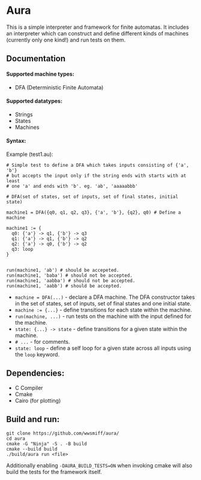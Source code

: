 # Aura
This is a simple interpreter and framework for finite automatas. It includes an interpreter which can construct and define different kinds of machines (currently only one kind!)
and run tests on them.

## Documentation
#### Supported machine types:
  - DFA (Deterministic Finite Automata)
#### Supported datatypes:
  - Strings
  - States
  - Machines
#### Syntax:
Example (test1.au):
```
# Simple test to define a DFA which takes inputs consisting of {'a', 'b'}
# but accepts the input only if the string ends with starts with at least
# one 'a' and ends with 'b'. eg. 'ab', 'aaaaabbb'

# DFA(set of states, set of inputs, set of final states, initial state) 

machine1 = DFA({q0, q1, q2, q3}, {'a', 'b'}, {q2}, q0) # Define a machine

machine1 := {
  q0: {'a'} -> q1, {'b'} -> q3
  q1: {'a'} -> q1, {'b'} -> q2
  q2: {'a'} -> q0, {'b'} -> q2
  q3: loop
}


run(machine1, 'ab') # should be accepeted.
run(machine1, 'baba') # should not be accepted.
run(machine1, 'aabba') # should not be accepted.
run(machine1, 'aabb') # should be accepted.
```

- `machine = DFA(...)` - declare a DFA machine. The DFA constructor takes in the set of states, set of inputs, set of final states and one initial state.
- `machine := {...}` - define transitions for each state within the machine.
- `run(machine, ...)` - run tests on the machine with the input defined for the machine.
- `state: {...} -> state` - define transitions for a given state within the machine.
- `# ...` - for comments.
- `state: loop` - define a self loop for a given state across all inputs using the `loop` keyword.

## Dependencies:
- C Compiler
- Cmake
- Cairo (for plotting)

## Build and run:
```
git clone https://github.com/wwsmiff/aura/
cd aura
cmake -G "Ninja" -S . -B build
cmake --build build
./build/aura run <file>
```
Additionally enabling `-DAURA_BUILD_TESTS=ON` when invoking cmake will also build the tests for the framework itself.
